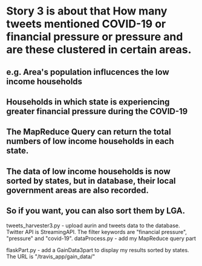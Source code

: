 # Story 3 is about that How many tweets mentioned COVID-19 or financial pressure or pressure and are these clustered in certain areas.

## e.g. Area's population influcences the low income households    
##      Households in which state is experiencing greater financial pressure during the COVID-19  

## The MapReduce Query can return the total numbers of low income households in each state.
## The data of low income households is now sorted by states, but in database, their local government areas are also recorded.
## So if you want, you can also sort them by LGA. 

tweets_harvester3.py - upload aurin and tweets data to the database. Twitter API is StreamingAPI. The
                                     filter keywords are "financial pressure", "pressure" and "covid-19".
dataProcess.py -           add my MapReduce query part

flaskPart.py -                add a GainData3part to display my results sorted by states.
                                     The URL is "/travis_app/gain_data/<region>"
